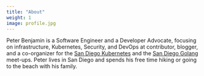 ```yaml
---
title: "About"
weight: 1
image: profile.jpg
---
```


Peter Benjamin is a Software Engineer and a Developer Advocate, focusing on
infrastructure, Kubernetes, Security, and DevOps at
contributor, blogger, and a co-organizer for the
[San Diego Kubernetes](https://www.meetup.com/San-Diego-Kubernetes-Meetup/) and
the [San Diego Golang](https://www.meetup.com/sdgophers/) meet-ups. Peter lives
in San Diego and spends his free time hiking or going to the beach with his
family.

